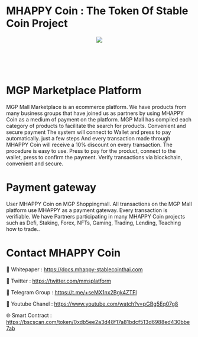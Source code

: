 # MHAPPY Coin : The Token Of Stable Coin Project

<div align="center"><img src="https://mhappy-stablecointhai.com/wp-content/uploads/2023/06/ms-icon-310x310-1.png)" /><br />
</div>
<div align="center">
  <h1><br />
</div>


# MGP Marketplace Platform

MGP Mall Marketplace is an ecommerce platform. We have products from many business groups that have joined us as partners by using MHAPPY Coin as a medium of payment on the platform. MGP Mall has compiled each category of products to facilitate the search for products. Convenient and secure payment The system will connect to Wallet and press to pay automatically. just a few steps And every transaction made through MHAPPY Coin will receive a 10% discount on every transaction. The procedure is easy to use. Press to pay for the product, connect to the wallet, press to confirm the payment. Verify transactions via blockchain, convenient and secure.

# Payment gateway
User MHAPPY Coin on MGP Shoppingmall. All transactions on the MGP Mall platform use MHAPPY as a payment gateway. Every transaction is verifiable. We have Partners participating in many MHAPPY Coin projects such as Defi, Staking, Forex, NFTs, Gaming, Trading, Lending, Teaching how to trade..

# Contact MHAPPY Coin


📄 Whitepaper : https://docs.mhappy-stablecointhai.com

💎 Twitter : https://twitter.com/mmsplatform

🚀 Telegram Group : https://t.me/+seMX1nx2Bgk4ZTFl

🔶 Youtube Chanel : https://www.youtube.com/watch?v=pGBg5Eq07g8

🌐 Smart Contract : https://bscscan.com/token/0xdb5ee2a3d48f17a81bdcf513d6988ed430bbe7ab
